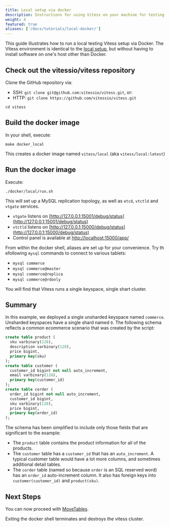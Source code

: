 ```yaml
---
title: Local setup via docker
description: Instructions for using Vitess on your machine for testing purposes
weight: 4
featured: true
aliases: ['/docs/tutorials/local-docker/']
---
```


This guide illustrates how to run a local testing Vitess setup via Docker. The Vitess environment is identical to the [local setup](../local-docker/), but without having to install software on one's host other than Docker.

## Check out the vitessio/vitess repository

Clone the GitHub repository via:

- SSH: `git clone git@github.com:vitessio/vitess.git`, or:
- HTTP: `git clone https://github.com/vitessio/vitess.git`

```shell
cd vitess
```

## Build the docker image

In your shell, execute:

```shell
make docker_local
```

This creates a docker image named `vitess/local` (aka `vitess/local:latest`)

## Run the docker image

Execute: 

```shell
./docker/local/run.sh
```

This will set up a MySQL replication topology, as well as `etcd`, `vtctld` and `vtgate` services. 

- `vtgate` listens on [http://127.0.0.1:15001/debug/status](http://127.0.0.1:15001/debug/status) 
- `vtctld` listens on [http://127.0.0.1:15000/debug/status](http://127.0.0.1:15000/debug/status) 
- Control panel is available at [http://localhost:15000/app/](http://localhost:15000/app/)

From within the docker shell, aliases are set up for your convenience. Try th efollowing `mysql` commands to connect to various tablets:

- `mysql commerce`
- `mysql commerce@master`
- `mysql commerce@replica`
- `mysql commerce@rdonly`

You will find that Vitess runs a single keyspace, single shart cluster.


## Summary

In this example, we deployed a single unsharded keyspace named `commerce`. Unsharded keyspaces have a single shard named `0`. The following schema reflects a common ecommerce scenario that was created by the script:

```sql
create table product (
  sku varbinary(128),
  description varbinary(128),
  price bigint,
  primary key(sku)
);
create table customer (
  customer_id bigint not null auto_increment,
  email varbinary(128),
  primary key(customer_id)
);
create table corder (
  order_id bigint not null auto_increment,
  customer_id bigint,
  sku varbinary(128),
  price bigint,
  primary key(order_id)
);
```

The schema has been simplified to include only those fields that are significant to the example:

* The `product` table contains the product information for all of the products.
* The `customer` table has a `customer_id` that has an `auto_increment`. A typical customer table would have a lot more columns, and sometimes additional detail tables.
* The `corder` table (named so because `order` is an SQL reserved word) has an `order_id` auto-increment column. It also has foreign keys into `customer(customer_id)` and `product(sku)`.

## Next Steps

You can now proceed with [MoveTables](../../user-guides/move-tables).

Exiting the docker shell terminates and destroys the vitess cluster.

